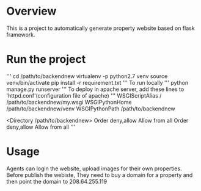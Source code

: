 # Overview
This is a project to automatically generate property website based on flask framework. 

# Run the project
'''
cd /path/to/backendnew
virtualenv -p python2.7 venv
source venv/bin/activate
pip install -r requirement.txt
'''
To run locally
'''
python manage.py runserver
'''
To deploy in apache server, add these lines to 'httpd.conf'(configuration file of apache)
'''
WSGIScriptAlias / /path/to/backendnew/my.wsgi
WSGIPythonHome /path/to/backendnew/venv
WSGIPythonPath /path/to/backendnew

<Directory /path/to/backendnew>
    Order deny,allow
    Allow from all
    <Files my.wsgi>
    Order deny,allow
    Allow from all
    </Files>
</Directory>
'''

# Usage

Agents can login the website, upload images for their own properties. Before publish the webiste,
They need to buy a domain for a property and then point the domain to 208.64.255.119